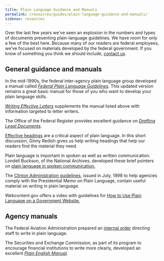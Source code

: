 ```yaml
---
title: Plain Language Guidance and Manuals
permalink: /resources/guides/plain-language-guidance-and-manuals/
sidenav: resources
---
```


Over the last few years we've seen an explosion in the numbers and types of documents presenting plain-language guidelines. We have room for only a few of the best here. Because many of our readers are federal employees, we've focused on materials developed by the federal government. If you know of something you think we should include, [contact us](../../site/contactus.cfm).

## General guidance and manuals

In the mid-1990s, the federal inter-agency plain language group developed a manual called _[Federal Plain Language Guidelines](reader-friendly.cfm)_. This updated version remains a great basic manual for those of you who want to develop your plain language skills.

_[Writing Effective Letters](letters.cfm)_ supplements the manual listed above with information targeted to letter writers.

The Office of the Federal Register provides excellent guidance on _[Drafting Legal Documents](http://www.archives.gov/federal-register/write/legal-docs/)_.

[Effective headings](headings.cfm) are a critical aspect of plain language. In this short discussion, Ginny Redish gives us help writing headings that help our readers find the material they need.

Plain language is important in spoken as well as written communication. Londell Buckson, of the National Archives, developed these brief pointers on [plain language in spoken communication.](verbal.cfm)

The [Clinton Administration guidelines](PresMemoGuidelines.cfm), issued in July, 1998 to help agencies comply with the Presidential Memo on Plain Language, contain useful material on writing in plain language.

Webcontent.gov offers a video with guidelines for [How to Use Plain Language on a Government Website.](http://www.howcast.com/videos/241179-How-To-Use-Plain-Language-on-a-Government-Website/)

## Agency manuals

The Federal Aviation Administration prepared an [internal order](http://www.faa.gov/documentlibrary/media/order/branding_writing/order1000_36.pdf) directing staff to write in plain language.

The Securities and Exchange Commission, as part of its program to encourage financial institutions to write more clearly, developed an excellent _[Plain English Manual](http://www.sec.gov/news/extra/handbook.htm)._
